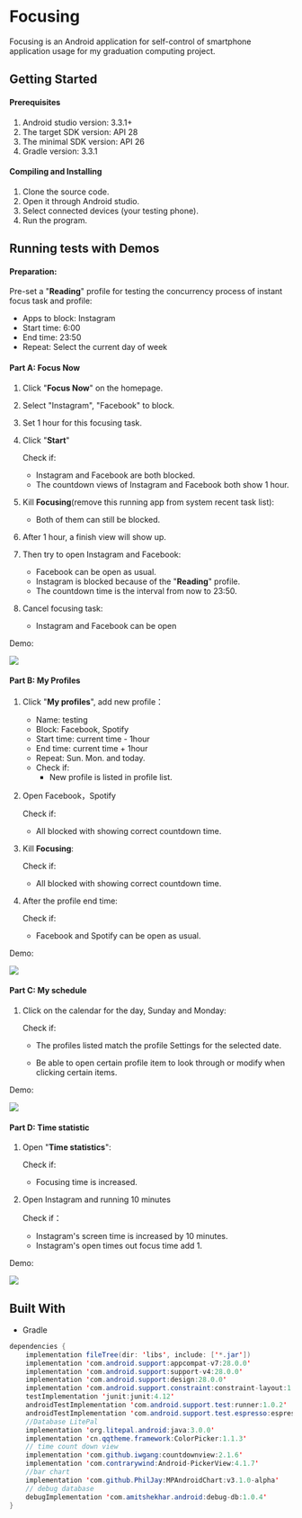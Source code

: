 # Focusing

Focusing is an Android application for self-control of smartphone application usage for my graduation computing project.  

## Getting Started

#### **Prerequisites**

1. Android studio version: 3.3.1+
2. The target SDK version: API 28 
3. The minimal SDK version: API 26
4. Gradle version: 3.3.1

#### **Compiling and Installing**

1. Clone the source code.
2. Open it through Android studio.
3. Select connected devices (your testing phone).
4. Run the program.

## Running tests with Demos

#### **Preparation:**

Pre-set a "**Reading**" profile for testing the concurrency process of instant focus task and profile:

- Apps to block: Instagram
- Start time: 6:00
- End time: 23:50
- Repeat: Select the current day of week

#### **Part A: Focus Now**

1. Click "**Focus Now**" on the homepage.

2. Select "Instagram", "Facebook" to block.

3. Set 1 hour for this focusing task.

4. Click "**Start**"

   Check if:

   - Instagram and Facebook are both blocked.
   - The countdown views of Instagram and Facebook both show 1 hour.

5. Kill **Focusing**(remove this running app from system recent task list):

   - Both of them can still be blocked.

6. After 1 hour, a finish view will show up.

7. Then try to open Instagram and Facebook:

   - Facebook can be open as usual.
   - Instagram is blocked because of the "**Reading**" profile.
   -  The countdown time is the interval from now to 23:50.

8. Cancel focusing task:

   - Instagram and Facebook can be open
   
Demo:

![](https://github.com/YujieLyu/Focusing/blob/master/focusnow.gif)

#### **Part B: My Profiles**

1. Click "**My profiles**", add new profile：

   - Name: testing
   - Block: Facebook, Spotify
   - Start time: current time - 1hour
   - End time: current time + 1hour
   - Repeat: Sun. Mon. and today.
   - Check if:
     - New profile is listed in profile list.

2. Open Facebook，Spotify

   Check if:

   - All blocked with showing correct countdown time.

3. Kill **Focusing**:

   Check if:

   - All blocked with showing correct countdown time.

4. After the profile end time:

   Check if:

   - Facebook and Spotify can be open as usual.

Demo:

![](https://github.com/YujieLyu/Focusing/blob/master/profile.gif)
    

#### **Part C: My schedule**

1. Click on the calendar for the day, Sunday and Monday:

   Check if:

   - The profiles listed match the profile Settings for the selected date.

   - Be able to open certain profile item to look through or modify when clicking certain items.

Demo:

![](https://github.com/YujieLyu/Focusing/blob/master/schedule.gif)

#### **Part D: Time statistic**

1. Open "**Time statistics**":

   Check if:

   - Focusing time is increased.

1. Open Instagram and running 10 minutes

   Check if：

   - Instagram's screen time is increased by 10 minutes.
   - Instagram's open times out focus time add 1.
   
   
Demo:

![](https://github.com/YujieLyu/Focusing/blob/master/stats.gif)

## Built With

* Gradle

```java
dependencies {
    implementation fileTree(dir: 'libs', include: ['*.jar'])
    implementation 'com.android.support:appcompat-v7:28.0.0'
    implementation 'com.android.support:support-v4:28.0.0'
    implementation 'com.android.support:design:28.0.0'
    implementation 'com.android.support.constraint:constraint-layout:1.1.3'
    testImplementation 'junit:junit:4.12'
    androidTestImplementation 'com.android.support.test:runner:1.0.2'
    androidTestImplementation 'com.android.support.test.espresso:espresso-core:3.0.2'
    //Database LitePal
    implementation 'org.litepal.android:java:3.0.0'
    implementation 'cn.qqtheme.framework:ColorPicker:1.1.3'
	// time count down view
    implementation 'com.github.iwgang:countdownview:2.1.6'
    implementation 'com.contrarywind:Android-PickerView:4.1.7'
    //bar chart
    implementation 'com.github.PhilJay:MPAndroidChart:v3.1.0-alpha'
    // debug database
    debugImplementation 'com.amitshekhar.android:debug-db:1.0.4'
}

```

